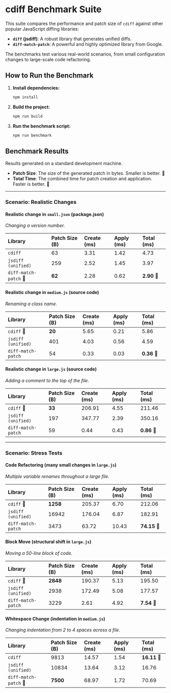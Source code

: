 # cdiff Benchmark Suite

This suite compares the performance and patch size of `cdiff` against other popular JavaScript diffing libraries:
- **`diff` (jsdiff)**: A robust library that generates unified diffs.
- **`diff-match-patch`**: A powerful and highly optimized library from Google.

The benchmarks test various real-world scenarios, from small configuration changes to large-scale code refactoring.

## How to Run the Benchmark

1.  **Install dependencies:**
    ```bash
    npm install
    ```

2.  **Build the project:**
    ```bash
    npm run build
    ```

3.  **Run the benchmark script:**
    ```bash
    npm run benchmark
    ```

## Benchmark Results

Results generated on a standard development machine.  
* **Patch Size**: The size of the generated patch in bytes. Smaller is better. 🥇
* **Total Time**: The combined time for patch creation and application. Faster is better. 🥇

---

### **Scenario: Realistic Changes**

#### Realistic change in `small.json` (package.json)
*Changing a version number.*

| Library | Patch Size (B) | Create (ms) | Apply (ms) | Total (ms) |
| :--- | :--- | :--- | :--- | :--- |
| `cdiff` | 63 | 3.31 | 1.42 | 4.73 |
| `jsdiff (unified)` | 259 | 2.52 | 1.45 | 3.97 |
| `diff-match-patch` 🥇 | **62** | 2.28 | 0.62 | **2.90** 🥇 |

#### Realistic change in `medium.js` (source code)
*Renaming a class name.*

| Library | Patch Size (B) | Create (ms) | Apply (ms) | Total (ms) |
| :--- | :--- | :--- | :--- | :--- |
| `cdiff` 🥇 | **20** | 5.65 | 0.21 | 5.86 |
| `jsdiff (unified)` | 401 | 4.03 | 0.56 | 4.59 |
| `diff-match-patch` | 54 | 0.33 | 0.03 | **0.36** 🥇 |

#### Realistic change in `large.js` (source code)
*Adding a comment to the top of the file.*

| Library | Patch Size (B) | Create (ms) | Apply (ms) | Total (ms) |
| :--- | :--- | :--- | :--- | :--- |
| `cdiff` 🥇 | **33** | 206.91 | 4.55 | 211.46 |
| `jsdiff (unified)` | 197 | 347.77 | 2.39 | 350.16 |
| `diff-match-patch` | 59 | 0.44 | 0.43 | **0.86** 🥇 |

---

### **Scenario: Stress Tests**

#### Code Refactoring (many small changes in `large.js`)
*Multiple variable renames throughout a large file.*

| Library | Patch Size (B) | Create (ms) | Apply (ms) | Total (ms) |
| :--- | :--- | :--- | :--- | :--- |
| `cdiff` 🥇 | **1258** | 205.37 | 6.70 | 212.06 |
| `jsdiff (unified)` | 16942 | 176.04 | 6.87 | 182.91 |
| `diff-match-patch` | 3473 | 63.72 | 10.43 | **74.15** 🥇 |

#### Block Move (structural shift in `large.js`)
*Moving a 50-line block of code.*

| Library | Patch Size (B) | Create (ms) | Apply (ms) | Total (ms) |
| :--- | :--- | :--- | :--- | :--- |
| `cdiff` 🥇 | **2848** | 190.37 | 5.13 | 195.50 |
| `jsdiff (unified)` | 2938 | 172.49 | 5.08 | 177.57 |
| `diff-match-patch` | 3229 | 2.61 | 4.92 | **7.54** 🥇 |

#### Whitespace Change (indentation in `medium.js`)
*Changing indentation from 2 to 4 spaces across a file.*

| Library | Patch Size (B) | Create (ms) | Apply (ms) | Total (ms) |
| :--- | :--- | :--- | :--- | :--- |
| `cdiff` | 9813 | 14.57 | 1.54 | **16.11** 🥇 |
| `jsdiff (unified)` | 10834 | 13.64 | 3.12 | 16.76 |
| `diff-match-patch` 🥇 | **7500** | 68.97 | 1.72 | 70.69 |